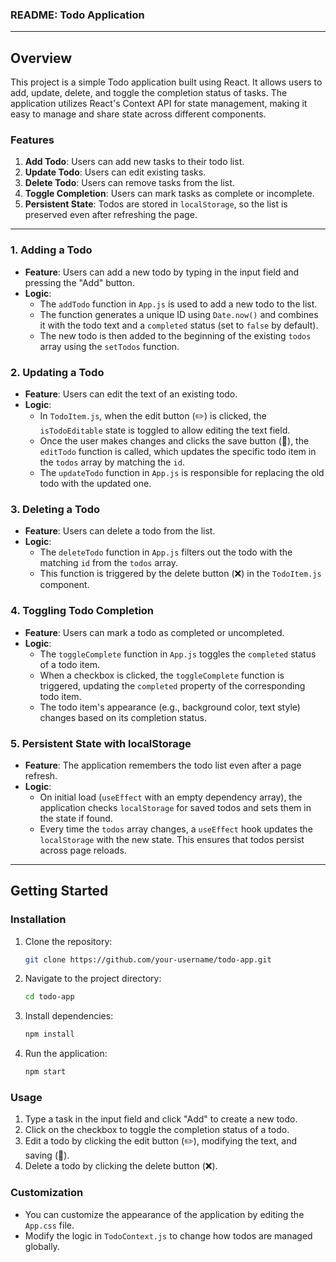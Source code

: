 ### README: Todo Application

---

## Overview

This project is a simple Todo application built using React. It allows users to add, update, delete, and toggle the completion status of tasks. The application utilizes React's Context API for state management, making it easy to manage and share state across different components.

### Features

1. **Add Todo**: Users can add new tasks to their todo list.
2. **Update Todo**: Users can edit existing tasks.
3. **Delete Todo**: Users can remove tasks from the list.
4. **Toggle Completion**: Users can mark tasks as complete or incomplete.
5. **Persistent State**: Todos are stored in `localStorage`, so the list is preserved even after refreshing the page.

---

### 1. **Adding a Todo**

- **Feature**: Users can add a new todo by typing in the input field and pressing the "Add" button.
- **Logic**: 
  - The `addTodo` function in `App.js` is used to add a new todo to the list. 
  - The function generates a unique ID using `Date.now()` and combines it with the todo text and a `completed` status (set to `false` by default). 
  - The new todo is then added to the beginning of the existing `todos` array using the `setTodos` function.

### 2. **Updating a Todo**

- **Feature**: Users can edit the text of an existing todo.
- **Logic**: 
  - In `TodoItem.js`, when the edit button (✏️) is clicked, the `isTodoEditable` state is toggled to allow editing the text field.
  - Once the user makes changes and clicks the save button (📁), the `editTodo` function is called, which updates the specific todo item in the `todos` array by matching the `id`.
  - The `updateTodo` function in `App.js` is responsible for replacing the old todo with the updated one.

### 3. **Deleting a Todo**

- **Feature**: Users can delete a todo from the list.
- **Logic**: 
  - The `deleteTodo` function in `App.js` filters out the todo with the matching `id` from the `todos` array.
  - This function is triggered by the delete button (❌) in the `TodoItem.js` component.

### 4. **Toggling Todo Completion**

- **Feature**: Users can mark a todo as completed or uncompleted.
- **Logic**: 
  - The `toggleComplete` function in `App.js` toggles the `completed` status of a todo item. 
  - When a checkbox is clicked, the `toggleComplete` function is triggered, updating the `completed` property of the corresponding todo item.
  - The todo item's appearance (e.g., background color, text style) changes based on its completion status.

### 5. **Persistent State with localStorage**

- **Feature**: The application remembers the todo list even after a page refresh.
- **Logic**: 
  - On initial load (`useEffect` with an empty dependency array), the application checks `localStorage` for saved todos and sets them in the state if found.
  - Every time the `todos` array changes, a `useEffect` hook updates the `localStorage` with the new state. This ensures that todos persist across page reloads.

---

## Getting Started

### Installation

1. Clone the repository:
   ```bash
   git clone https://github.com/your-username/todo-app.git
   ```
2. Navigate to the project directory:
   ```bash
   cd todo-app
   ```
3. Install dependencies:
   ```bash
   npm install
   ```
4. Run the application:
   ```bash
   npm start
   ```

### Usage

1. Type a task in the input field and click "Add" to create a new todo.
2. Click on the checkbox to toggle the completion status of a todo.
3. Edit a todo by clicking the edit button (✏️), modifying the text, and saving (📁).
4. Delete a todo by clicking the delete button (❌).

### Customization

- You can customize the appearance of the application by editing the `App.css` file.
- Modify the logic in `TodoContext.js` to change how todos are managed globally.
